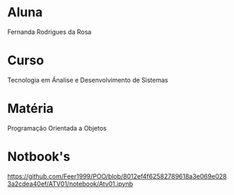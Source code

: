 # Aluna

Fernanda Rodrigues da Rosa

# Curso

Tecnologia em Ánalise e Desenvolvimento de Sistemas

# Matéria

Programação Orientada a Objetos

# Notbook's

https://github.com/Feer1999/POO/blob/8012ef4f62582789618a3e069e0283a2cdea40ef/ATV01/notebook/Atv01.ipynb
